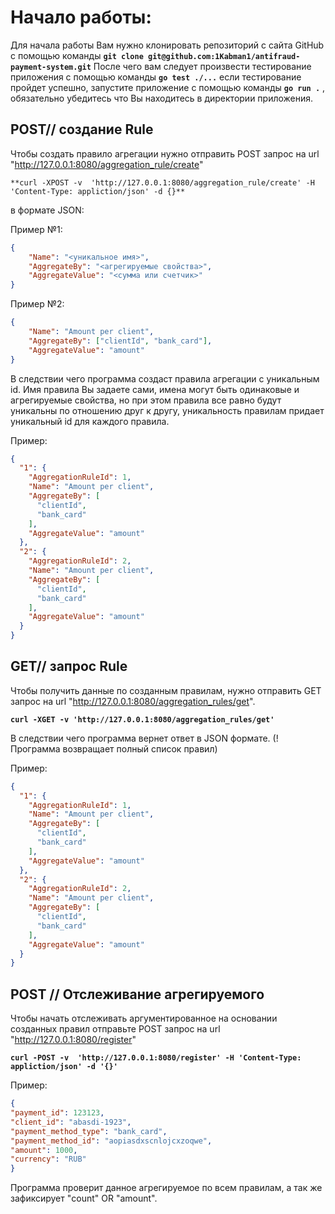 #  Начало работы:
Для начала работы Вам нужно клонировать репозиторий с сайта GitHub с помощью команды 
**`git clone git@github.com:1Kabman1/antifraud-payment-system.git`**
После чего вам следует произвести тестирование приложения с помощью команды **`go test ./...`** если тестирование
пройдет успешно, запустите приложение с помощью команды **`go run .`** , обязательно убедитесь что Вы находитесь в 
директории приложения.

## POST// создание  Rule
Чтобы создать правило агрегации нужно отправить POST запрос на url "http://127.0.0.1:8080/aggregation_rule/create"

   `**curl -XPOST -v  'http://127.0.0.1:8080/aggregation_rule/create' -H 'Content-Type: appliction/json' -d {}**`

в формате JSON:

Пример №1:
```json
{
    "Name": "<уникальное имя>",
    "AggregateBy": "<агрегируемые свойства>",
    "AggregateValue": "<сумма или счетчик>"
}
```
Пример №2:

```json
{
    "Name": "Amount per client",
    "AggregateBy": ["clientId", "bank_card"],
    "AggregateValue": "amount"
} 
```
В следствии чего программа создаст правила агрегации с уникальным id. Имя правила Вы задаете сами, имена могут быть 
одинаковые и агрегируемые свойства, но при этом правила все равно будут уникальны по отношению друг к другу, 
уникальность правилам придает уникальный id для каждого правила. 

Пример:
```json
{
  "1": {
    "AggregationRuleId": 1,
    "Name": "Amount per client",
    "AggregateBy": [
      "clientId",
      "bank_card"
    ],
    "AggregateValue": "amount"
  },
  "2": {
    "AggregationRuleId": 2,
    "Name": "Amount per client",
    "AggregateBy": [
      "clientId",
      "bank_card"
    ],
    "AggregateValue": "amount"
  }
}
```

## GET// запрос Rule 
Чтобы получить данные по созданным правилам, нужно отправить GET запрос на 
url "http://127.0.0.1:8080/aggregation_rules/get".

**`curl -XGET -v 'http://127.0.0.1:8080/aggregation_rules/get'`**

В следствии чего программа вернет ответ в JSON формате. (! Программа возвращает полный список правил)

Пример:

```json
{
  "1": {
    "AggregationRuleId": 1,
    "Name": "Amount per client",
    "AggregateBy": [
      "clientId",
      "bank_card"
    ],
    "AggregateValue": "amount"
  },
  "2": {
    "AggregationRuleId": 2,
    "Name": "Amount per client",
    "AggregateBy": [
      "clientId",
      "bank_card"
    ],
    "AggregateValue": "amount"
  }
}
```

## POST // Отслеживание агрегируемого  

Чтобы начать отслеживать аргументированное на основании созданных правил отправьте POST запрос на 
url "http://127.0.0.1:8080/register"

**`curl -POST -v  'http://127.0.0.1:8080/register' -H 'Content-Type: appliction/json' -d '{}'`**

Пример:

```json
{
"payment_id": 123123,
"client_id": "abasdi-1923",
"payment_method_type": "bank_card",
"payment_method_id": "aopiasdxscnlojcxzoqwe",
"amount": 1000,
"currency": "RUB"
}
```
Программа проверит данное агрегируемое по всем правилам, а так же зафиксирует "count" OR "amount".
 